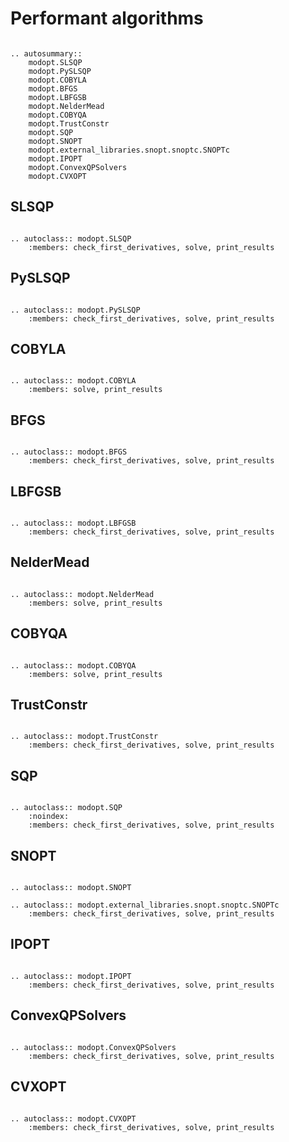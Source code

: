 # Performant algorithms

```{eval-rst}

.. autosummary::
    modopt.SLSQP
    modopt.PySLSQP
    modopt.COBYLA
    modopt.BFGS
    modopt.LBFGSB
    modopt.NelderMead
    modopt.COBYQA
    modopt.TrustConstr
    modopt.SQP
    modopt.SNOPT
    modopt.external_libraries.snopt.snoptc.SNOPTc
    modopt.IPOPT
    modopt.ConvexQPSolvers
    modopt.CVXOPT

```

## SLSQP

```{eval-rst}

.. autoclass:: modopt.SLSQP
    :members: check_first_derivatives, solve, print_results
```

## PySLSQP

```{eval-rst}

.. autoclass:: modopt.PySLSQP
    :members: check_first_derivatives, solve, print_results
```

## COBYLA

```{eval-rst}

.. autoclass:: modopt.COBYLA
    :members: solve, print_results
```

## BFGS

```{eval-rst}

.. autoclass:: modopt.BFGS
    :members: check_first_derivatives, solve, print_results
```

## LBFGSB

```{eval-rst}

.. autoclass:: modopt.LBFGSB
    :members: check_first_derivatives, solve, print_results
```

## NelderMead

```{eval-rst}

.. autoclass:: modopt.NelderMead
    :members: solve, print_results
```

## COBYQA

```{eval-rst}

.. autoclass:: modopt.COBYQA
    :members: solve, print_results
```

## TrustConstr

```{eval-rst}

.. autoclass:: modopt.TrustConstr
    :members: check_first_derivatives, solve, print_results
```

## SQP

```{eval-rst}

.. autoclass:: modopt.SQP
    :noindex:
    :members: check_first_derivatives, solve, print_results
```

## SNOPT

```{eval-rst}

.. autoclass:: modopt.SNOPT

.. autoclass:: modopt.external_libraries.snopt.snoptc.SNOPTc
    :members: check_first_derivatives, solve, print_results
```

## IPOPT

```{eval-rst}

.. autoclass:: modopt.IPOPT
    :members: check_first_derivatives, solve, print_results
```

## ConvexQPSolvers

```{eval-rst}

.. autoclass:: modopt.ConvexQPSolvers
    :members: check_first_derivatives, solve, print_results
```

## CVXOPT

```{eval-rst}

.. autoclass:: modopt.CVXOPT
    :members: check_first_derivatives, solve, print_results
```